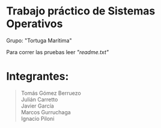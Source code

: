 # Trabajo práctico de Sistemas Operativos 
Grupo: "Tortuga Marítima"

Para correr las pruebas leer *"readme.txt"*

# Integrantes: 
> Tomás Gómez Berruezo\
> Julián Carretto\
> Javier García\
> Marcos Gurruchaga\
> Ignacio Piloni

